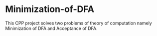 # Minimization-of-DFA
This CPP project solves two problems of theory of computation namely Minimization of DFA and Acceptance of DFA.
